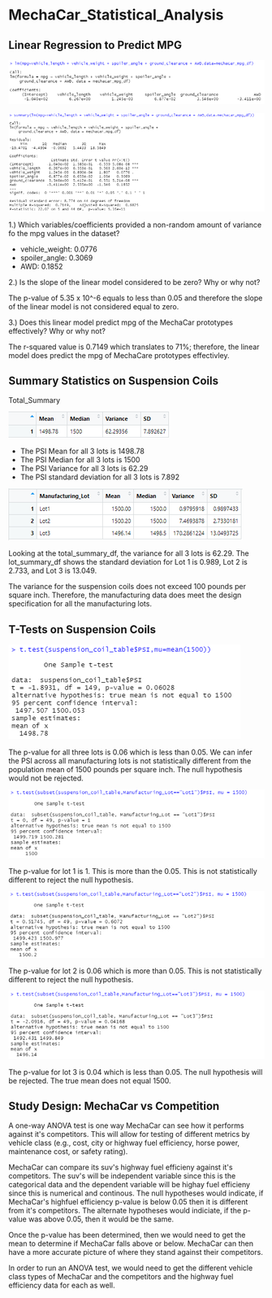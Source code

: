 # **MechaCar_Statistical_Analysis**

## **Linear Regression to Predict MPG**

![mpglineregress](Images/mpglineregress.png)

![summarylinearregression](Images/summarylinearregression.png)

1.) Which variables/coefficients provided a non-random amount of variance fo the mpg values in the dataset?

- vehicle_weight: 0.0776
- spoiler_angle: 0.3069
- AWD: 0.1852
	
2.) Is the slope of the linear model considered to be zero? Why or why not?

The p-value of 5.35 x 10^-6 equals to less than 0.05 and therefore the slope of the linear model is not considered equal to zero.

3.) Does this linear model predict mpg of the MechaCar prototypes effectively? Why or why not?

The r-squared value is 0.7149 which translates to 71%; therefore, the linear model does predict the mpg of MechaCare prototypes effectivley.

## **Summary Statistics on Suspension Coils**

Total_Summary

![totalsummary_df](Images/totalsummary_df.png)

- The PSI Mean for all 3 lots is 1498.78
- The PSI Median for all 3 lots is 1500
- The PSI Variance for all 3 lots is 62.29
- The PSI standard deviation for all 3 lots is 7.892

![lotsummary_df](Images/lotsummary_df.png)

Looking at the total_summary_df, the variance for all 3 lots is 62.29. The lot_summary_df shows the standard deviation for Lot 1 is 0.989, Lot 2 is 2.733, and Lot 3 is 13.049. 

The variance for the suspension coils does not exceed 100 pounds per square inch. Therefore, the manufacturing data does meet the design specification for all the manufacturing lots. 


## **T-Tests on Suspension Coils**

![ttestpsi](Images/ttestpsi.png)

The p-value for all three lots is 0.06 which is less than 0.05. We can infer the PSI across all manufacturing lots is not statistically different from the population mean of 1500 pounds per square inch. The null hypothesis would not be rejected. 

![lot1](Images/lot1.png)

The p-value for lot 1 is 1. This is more than the 0.05. This is not statistically different to reject the null hypothesis.

![lot2](Images/lot2.png)

The p-value for lot 2 is 0.06 which is more than 0.05. This is not statistically different to reject the null hypothesis.

![lot3](Images/lot3.png)

The p-value for lot 3 is 0.04 which is less than 0.05. The null hypothesis will be rejected. The true mean does not equal 1500.

## **Study Design: MechaCar vs Competition**

A one-way ANOVA test is one way MechaCar can see how it performs against it's competitors. This will allow for testing of different metrics by vehicle class (e.g., cost, city or highway fuel efficiency, horse power, maintenance cost, or safety rating). 

MechaCar can compare its suv's highway fuel efficieny against it's competitors. The suv's will be independent variable since this is the categorical data and the dependent variable will be highay fuel efficieny since this is numerical and continous. The null hypotheses would indicate, if MechaCar's highfuel efficiency p-value is below 0.05 then it is different from it's competitors.
The alternate hypotheses would indiciate, if the p-value was above 0.05, then it would be the same.

Once the p-value has been determined, then we would need to get the mean to determine if MechaCar falls above or below. MechaCar can then have a more accurate picture of where they stand against their competitors. 

In order to run an ANOVA test, we would need to get the different vehicle class types of MechaCar and the competitors and the highway fuel efficiency data for each as well.  







